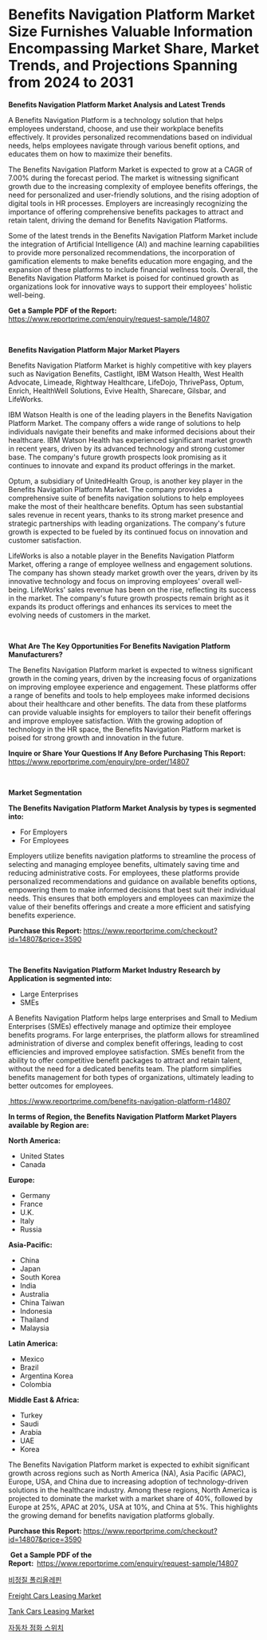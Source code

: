 <p><h1>Benefits Navigation Platform Market Size Furnishes Valuable Information Encompassing Market Share, Market Trends, and Projections Spanning from 2024 to 2031</h1></p><p><strong>Benefits Navigation Platform Market Analysis and Latest Trends</strong></p>
<p><p>A Benefits Navigation Platform is a technology solution that helps employees understand, choose, and use their workplace benefits effectively. It provides personalized recommendations based on individual needs, helps employees navigate through various benefit options, and educates them on how to maximize their benefits.</p><p>The Benefits Navigation Platform Market is expected to grow at a CAGR of 7.00% during the forecast period. The market is witnessing significant growth due to the increasing complexity of employee benefits offerings, the need for personalized and user-friendly solutions, and the rising adoption of digital tools in HR processes. Employers are increasingly recognizing the importance of offering comprehensive benefits packages to attract and retain talent, driving the demand for Benefits Navigation Platforms.</p><p>Some of the latest trends in the Benefits Navigation Platform Market include the integration of Artificial Intelligence (AI) and machine learning capabilities to provide more personalized recommendations, the incorporation of gamification elements to make benefits education more engaging, and the expansion of these platforms to include financial wellness tools. Overall, the Benefits Navigation Platform Market is poised for continued growth as organizations look for innovative ways to support their employees' holistic well-being.</p></p>
<p><strong>Get a Sample PDF of the Report:&nbsp;</strong> <a href="https://www.reportprime.com/enquiry/request-sample/14807">https://www.reportprime.com/enquiry/request-sample/14807</a></p>
<p>&nbsp;</p>
<p><strong>Benefits Navigation Platform Major Market Players</strong></p>
<p><p>Benefits Navigation Platform Market is highly competitive with key players such as Navigation Benefits, Castlight, IBM Watson Health, West Health Advocate, Limeade, Rightway Healthcare, LifeDojo, ThrivePass, Optum, Enrich, HealthWell Solutions, Evive Health, Sharecare, Gilsbar, and LifeWorks.</p><p>IBM Watson Health is one of the leading players in the Benefits Navigation Platform Market. The company offers a wide range of solutions to help individuals navigate their benefits and make informed decisions about their healthcare. IBM Watson Health has experienced significant market growth in recent years, driven by its advanced technology and strong customer base. The company's future growth prospects look promising as it continues to innovate and expand its product offerings in the market.</p><p>Optum, a subsidiary of UnitedHealth Group, is another key player in the Benefits Navigation Platform Market. The company provides a comprehensive suite of benefits navigation solutions to help employees make the most of their healthcare benefits. Optum has seen substantial sales revenue in recent years, thanks to its strong market presence and strategic partnerships with leading organizations. The company's future growth is expected to be fueled by its continued focus on innovation and customer satisfaction.</p><p>LifeWorks is also a notable player in the Benefits Navigation Platform Market, offering a range of employee wellness and engagement solutions. The company has shown steady market growth over the years, driven by its innovative technology and focus on improving employees' overall well-being. LifeWorks' sales revenue has been on the rise, reflecting its success in the market. The company's future growth prospects remain bright as it expands its product offerings and enhances its services to meet the evolving needs of customers in the market.</p></p>
<p>&nbsp;</p>
<p><strong>What Are The Key Opportunities For Benefits Navigation Platform Manufacturers?</strong></p>
<p><p>The Benefits Navigation Platform market is expected to witness significant growth in the coming years, driven by the increasing focus of organizations on improving employee experience and engagement. These platforms offer a range of benefits and tools to help employees make informed decisions about their healthcare and other benefits. The data from these platforms can provide valuable insights for employers to tailor their benefit offerings and improve employee satisfaction. With the growing adoption of technology in the HR space, the Benefits Navigation Platform market is poised for strong growth and innovation in the future.</p></p>
<p><strong>Inquire or Share Your Questions If Any Before Purchasing This Report:</strong> <a href="https://www.reportprime.com/enquiry/pre-order/14807">https://www.reportprime.com/enquiry/pre-order/14807</a></p>
<p>&nbsp;</p>
<p><strong>Market Segmentation</strong></p>
<p><strong>The Benefits Navigation Platform Market Analysis by types is segmented into:</strong></p>
<p><ul><li>For Employers</li><li>For Employees</li></ul></p>
<p><p>Employers utilize benefits navigation platforms to streamline the process of selecting and managing employee benefits, ultimately saving time and reducing administrative costs. For employees, these platforms provide personalized recommendations and guidance on available benefits options, empowering them to make informed decisions that best suit their individual needs. This ensures that both employers and employees can maximize the value of their benefits offerings and create a more efficient and satisfying benefits experience.</p></p>
<p><strong>Purchase this Report:&nbsp;</strong><a href="https://www.reportprime.com/checkout?id=14807&price=3590">https://www.reportprime.com/checkout?id=14807&price=3590</a></p>
<p>&nbsp;</p>
<p><strong>The Benefits Navigation Platform Market Industry Research by Application is segmented into:</strong></p>
<p><ul><li>Large Enterprises</li><li>SMEs</li></ul></p>
<p><p>A Benefits Navigation Platform helps large enterprises and Small to Medium Enterprises (SMEs) effectively manage and optimize their employee benefits programs. For large enterprises, the platform allows for streamlined administration of diverse and complex benefit offerings, leading to cost efficiencies and improved employee satisfaction. SMEs benefit from the ability to offer competitive benefit packages to attract and retain talent, without the need for a dedicated benefits team. The platform simplifies benefits management for both types of organizations, ultimately leading to better outcomes for employees.</p></p>
<p><a href="https://www.reportprime.com/benefits-navigation-platform-r14807">&nbsp;https://www.reportprime.com/benefits-navigation-platform-r14807</a></p>
<p><strong>In terms of Region, the Benefits Navigation Platform Market Players available by Region are:</strong></p>
<p>
    <p> <strong> North America: </strong>
        <ul>
            <li>United States</li>
            <li>Canada</li>
        </ul>
        </p> 
    <p> <strong> Europe: </strong>
        <ul>
            <li>Germany</li>
            <li>France</li>
            <li>U.K.</li>
            <li>Italy</li>
            <li>Russia</li>
        </ul>
        </p> 
    <p> <strong> Asia-Pacific: </strong>
        <ul>
            <li>China</li>
            <li>Japan</li>
            <li>South Korea</li>
            <li>India</li>
            <li>Australia</li>
            <li>China Taiwan</li>
            <li>Indonesia</li>
            <li>Thailand</li>
            <li>Malaysia</li>
        </ul>
        </p> 
    <p> <strong> Latin America: </strong>
        <ul>
            <li>Mexico</li>
            <li>Brazil</li>
            <li>Argentina Korea</li>
            <li>Colombia</li>
        </ul>
        </p> 
    <p> <strong> Middle East & Africa: </strong>
        <ul>
            <li>Turkey</li>
            <li>Saudi</li>
            <li>Arabia</li>
            <li>UAE</li>
            <li>Korea</li>
        </ul>
    </p>
    </p>
<p><p>The Benefits Navigation Platform market is expected to exhibit significant growth across regions such as North America (NA), Asia Pacific (APAC), Europe, USA, and China due to increasing adoption of technology-driven solutions in the healthcare industry. Among these regions, North America is projected to dominate the market with a market share of 40%, followed by Europe at 25%, APAC at 20%, USA at 10%, and China at 5%. This highlights the growing demand for benefits navigation platforms globally.</p></p>
<p><strong>Purchase this Report: </strong><a href="https://www.reportprime.com/checkout?id=14807&price=3590">https://www.reportprime.com/checkout?id=14807&price=3590</a></p>
<p>&nbsp;<strong>Get a Sample PDF of the Report:&nbsp;&nbsp;</strong><a href="https://www.reportprime.com/enquiry/request-sample/14807">https://www.reportprime.com/enquiry/request-sample/14807</a></p>
<p><strong></strong></p>
<p><p><a href="https://medium.com/@nadya06yasmine_979/%EB%AC%B4%EC%A0%95%ED%98%95-%ED%8F%B4%EB%A6%AC%EC%98%AC%EB%A0%88%ED%95%80-%EC%8B%9C%EC%9E%A5-%EA%B7%9C%EB%AA%A8-%EB%B0%8F-%EC%A0%90%EC%9C%A0%EC%9C%A8-%EB%B6%84%EC%84%9D-%EC%84%B1%EC%9E%A5-%EC%B6%94%EC%9D%B4-%EB%B0%8F-%EC%98%88%EC%B8%A1-2024-2031-ab8cae15e85e">비정질 폴리올레핀</a></p><p><a href="https://medium.com/@ruhinayunsa/global-freight-cars-leasing-market-size-share-analysis-by-product-type-by-application-by-e5cd99fe84d6">Freight Cars Leasing Market</a></p><p><a href="https://medium.com/@ruhinayunsa/tank-cars-leasing-market-share-size-trends-industry-analysis-report-by-application-oil-e33ac282f334">Tank Cars Leasing Market</a></p><p><a href="https://medium.com/@indraardiyanto91_38207/2024%EB%85%84%EB%B6%80%ED%84%B0-2031%EB%85%84%EA%B9%8C%EC%A7%80%EC%9D%98-%EA%B8%80%EB%A1%9C%EB%B2%8C-%EC%8B%9C%EC%9E%A5-%EB%8F%99%ED%96%A5%EA%B3%BC-%EB%AF%B8%EB%9E%98-%EC%A0%84%EB%A7%9D%EC%97%90-%EA%B4%80%ED%95%9C-%EC%9E%90%EB%8F%99%EC%B0%A8-%EC%A0%90%ED%99%94-%EC%8A%A4%EC%9C%84%EC%B9%98-%EC%8B%9C%EC%9E%A5%EC%9D%98-%EC%8B%A0%ED%9D%A5-%ED%8A%B8%EB%A0%8C%EB%93%9C-5f67d389643b">자동차 점화 스위치</a></p></p>
